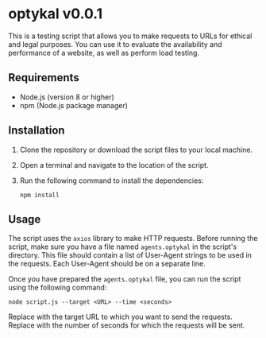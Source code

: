 # optykal v0.0.1

This is a testing script that allows you to make requests to URLs for ethical and legal purposes. You can use it to evaluate the availability and performance of a website, as well as perform load testing.

## Requirements

- Node.js (version 8 or higher)
- npm (Node.js package manager)

## Installation

1. Clone the repository or download the script files to your local machine.
2. Open a terminal and navigate to the location of the script.
3. Run the following command to install the dependencies:

   ```shell
   npm install
   ```
   
## Usage

The script uses the `axios` library to make HTTP requests. Before running the script, make sure you have a file named `agents.optykal` in the script's directory. This file should contain a list of User-Agent strings to be used in the requests. Each User-Agent should be on a separate line.

Once you have prepared the `agents.optykal` file, you can run the script using the following command:

```shell
node script.js --target <URL> --time <seconds>
```
Replace <URL> with the target URL to which you want to send the requests. Replace <seconds> with the number of seconds for which the requests will be sent.
